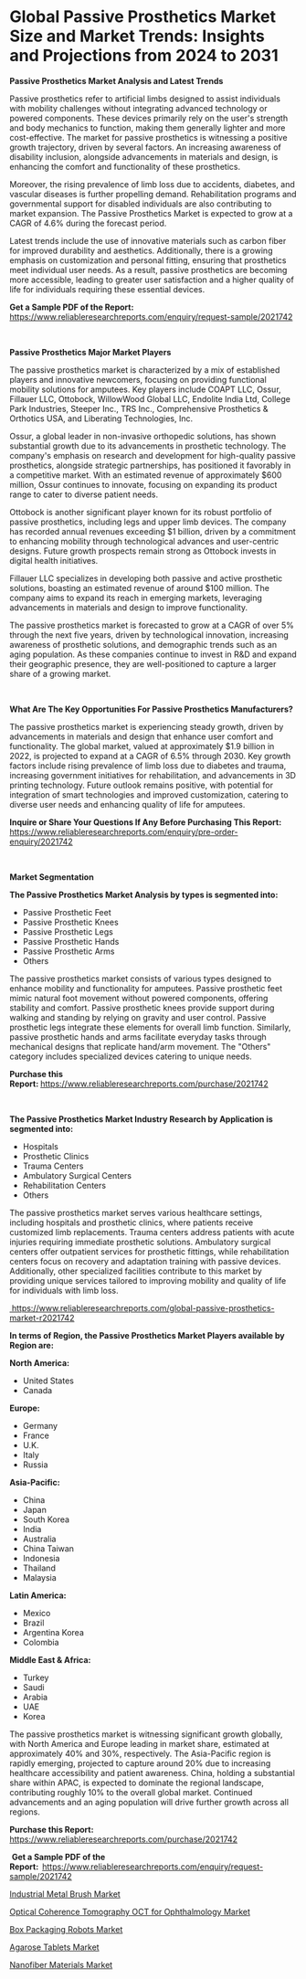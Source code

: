 <p><h1>Global Passive Prosthetics Market Size and Market Trends: Insights and Projections from 2024 to 2031</h1></p><p><strong>Passive Prosthetics Market Analysis and Latest Trends</strong></p>
<p><p>Passive prosthetics refer to artificial limbs designed to assist individuals with mobility challenges without integrating advanced technology or powered components. These devices primarily rely on the user's strength and body mechanics to function, making them generally lighter and more cost-effective. The market for passive prosthetics is witnessing a positive growth trajectory, driven by several factors. An increasing awareness of disability inclusion, alongside advancements in materials and design, is enhancing the comfort and functionality of these prosthetics. </p><p>Moreover, the rising prevalence of limb loss due to accidents, diabetes, and vascular diseases is further propelling demand. Rehabilitation programs and governmental support for disabled individuals are also contributing to market expansion. The Passive Prosthetics Market is expected to grow at a CAGR of 4.6% during the forecast period. </p><p>Latest trends include the use of innovative materials such as carbon fiber for improved durability and aesthetics. Additionally, there is a growing emphasis on customization and personal fitting, ensuring that prosthetics meet individual user needs. As a result, passive prosthetics are becoming more accessible, leading to greater user satisfaction and a higher quality of life for individuals requiring these essential devices.</p></p>
<p><strong>Get a Sample PDF of the Report:&nbsp;</strong> <a href="https://www.reliableresearchreports.com/enquiry/request-sample/2021742?utm_campaign=38&utm_medium=2&utm_source=Github&utm_content=ia&utm_term=28102024&utm_id=passive-prosthetics">https://www.reliableresearchreports.com/enquiry/request-sample/2021742</a></p>
<p>&nbsp;</p>
<p><strong>Passive Prosthetics Major Market Players</strong></p>
<p><p>The passive prosthetics market is characterized by a mix of established players and innovative newcomers, focusing on providing functional mobility solutions for amputees. Key players include COAPT LLC, Ossur, Fillauer LLC, Ottobock, WillowWood Global LLC, Endolite India Ltd, College Park Industries, Steeper Inc., TRS Inc., Comprehensive Prosthetics & Orthotics USA, and Liberating Technologies, Inc.</p><p>Ossur, a global leader in non-invasive orthopedic solutions, has shown substantial growth due to its advancements in prosthetic technology. The company's emphasis on research and development for high-quality passive prosthetics, alongside strategic partnerships, has positioned it favorably in a competitive market. With an estimated revenue of approximately $600 million, Ossur continues to innovate, focusing on expanding its product range to cater to diverse patient needs.</p><p>Ottobock is another significant player known for its robust portfolio of passive prosthetics, including legs and upper limb devices. The company has recorded annual revenues exceeding $1 billion, driven by a commitment to enhancing mobility through technological advances and user-centric designs. Future growth prospects remain strong as Ottobock invests in digital health initiatives.</p><p>Fillauer LLC specializes in developing both passive and active prosthetic solutions, boasting an estimated revenue of around $100 million. The company aims to expand its reach in emerging markets, leveraging advancements in materials and design to improve functionality.</p><p>The passive prosthetics market is forecasted to grow at a CAGR of over 5% through the next five years, driven by technological innovation, increasing awareness of prosthetic solutions, and demographic trends such as an aging population. As these companies continue to invest in R&D and expand their geographic presence, they are well-positioned to capture a larger share of a growing market.</p></p>
<p>&nbsp;</p>
<p><strong>What Are The Key Opportunities For Passive Prosthetics Manufacturers?</strong></p>
<p><p>The passive prosthetics market is experiencing steady growth, driven by advancements in materials and design that enhance user comfort and functionality. The global market, valued at approximately $1.9 billion in 2022, is projected to expand at a CAGR of 6.5% through 2030. Key growth factors include rising prevalence of limb loss due to diabetes and trauma, increasing government initiatives for rehabilitation, and advancements in 3D printing technology. Future outlook remains positive, with potential for integration of smart technologies and improved customization, catering to diverse user needs and enhancing quality of life for amputees.</p></p>
<p><strong>Inquire or Share Your Questions If Any Before Purchasing This Report:</strong> <a href="https://www.reliableresearchreports.com/enquiry/pre-order-enquiry/2021742?utm_campaign=38&utm_medium=2&utm_source=Github&utm_content=ia&utm_term=28102024&utm_id=passive-prosthetics">https://www.reliableresearchreports.com/enquiry/pre-order-enquiry/2021742</a></p>
<p>&nbsp;</p>
<p><strong>Market Segmentation</strong></p>
<p><strong>The Passive Prosthetics Market Analysis by types is segmented into:</strong></p>
<p><ul><li>Passive Prosthetic Feet</li><li>Passive Prosthetic Knees</li><li>Passive Prosthetic Legs</li><li>Passive Prosthetic Hands</li><li>Passive Prosthetic Arms</li><li>Others</li></ul></p>
<p><p>The passive prosthetics market consists of various types designed to enhance mobility and functionality for amputees. Passive prosthetic feet mimic natural foot movement without powered components, offering stability and comfort. Passive prosthetic knees provide support during walking and standing by relying on gravity and user control. Passive prosthetic legs integrate these elements for overall limb function. Similarly, passive prosthetic hands and arms facilitate everyday tasks through mechanical designs that replicate hand/arm movement. The "Others" category includes specialized devices catering to unique needs.</p></p>
<p><strong>Purchase this Report:&nbsp;</strong><a href="https://www.reliableresearchreports.com/purchase/2021742?utm_campaign=38&utm_medium=2&utm_source=Github&utm_content=ia&utm_term=28102024&utm_id=passive-prosthetics">https://www.reliableresearchreports.com/purchase/2021742</a></p>
<p>&nbsp;</p>
<p><strong>The Passive Prosthetics Market Industry Research by Application is segmented into:</strong></p>
<p><ul><li>Hospitals</li><li>Prosthetic Clinics</li><li>Trauma Centers</li><li>Ambulatory Surgical Centers</li><li>Rehabilitation Centers</li><li>Others</li></ul></p>
<p><p>The passive prosthetics market serves various healthcare settings, including hospitals and prosthetic clinics, where patients receive customized limb replacements. Trauma centers address patients with acute injuries requiring immediate prosthetic solutions. Ambulatory surgical centers offer outpatient services for prosthetic fittings, while rehabilitation centers focus on recovery and adaptation training with passive devices. Additionally, other specialized facilities contribute to this market by providing unique services tailored to improving mobility and quality of life for individuals with limb loss.</p></p>
<p><a href="https://www.reliableresearchreports.com/global-passive-prosthetics-market-r2021742?utm_campaign=38&utm_medium=2&utm_source=Github&utm_content=ia&utm_term=28102024&utm_id=passive-prosthetics">&nbsp;https://www.reliableresearchreports.com/global-passive-prosthetics-market-r2021742</a></p>
<p><strong>In terms of Region, the Passive Prosthetics Market Players available by Region are:</strong></p>
<p>
    <p> <strong> North America: </strong>
        <ul>
            <li>United States</li>
            <li>Canada</li>
        </ul>
        </p> 
    <p> <strong> Europe: </strong>
        <ul>
            <li>Germany</li>
            <li>France</li>
            <li>U.K.</li>
            <li>Italy</li>
            <li>Russia</li>
        </ul>
        </p> 
    <p> <strong> Asia-Pacific: </strong>
        <ul>
            <li>China</li>
            <li>Japan</li>
            <li>South Korea</li>
            <li>India</li>
            <li>Australia</li>
            <li>China Taiwan</li>
            <li>Indonesia</li>
            <li>Thailand</li>
            <li>Malaysia</li>
        </ul>
        </p> 
    <p> <strong> Latin America: </strong>
        <ul>
            <li>Mexico</li>
            <li>Brazil</li>
            <li>Argentina Korea</li>
            <li>Colombia</li>
        </ul>
        </p> 
    <p> <strong> Middle East & Africa: </strong>
        <ul>
            <li>Turkey</li>
            <li>Saudi</li>
            <li>Arabia</li>
            <li>UAE</li>
            <li>Korea</li>
        </ul>
    </p>
    </p>
<p><p>The passive prosthetics market is witnessing significant growth globally, with North America and Europe leading in market share, estimated at approximately 40% and 30%, respectively. The Asia-Pacific region is rapidly emerging, projected to capture around 20% due to increasing healthcare accessibility and patient awareness. China, holding a substantial share within APAC, is expected to dominate the regional landscape, contributing roughly 10% to the overall global market. Continued advancements and an aging population will drive further growth across all regions.</p></p>
<p><strong>Purchase this Report: </strong><a href="https://www.reliableresearchreports.com/purchase/2021742?utm_campaign=38&utm_medium=2&utm_source=Github&utm_content=ia&utm_term=28102024&utm_id=passive-prosthetics">https://www.reliableresearchreports.com/purchase/2021742</a></p>
<p>&nbsp;<strong>Get a Sample PDF of the Report:&nbsp;&nbsp;</strong><a href="https://www.reliableresearchreports.com/enquiry/request-sample/2021742?utm_campaign=38&utm_medium=2&utm_source=Github&utm_content=ia&utm_term=28102024&utm_id=passive-prosthetics">https://www.reliableresearchreports.com/enquiry/request-sample/2021742</a></p>
<p><strong></strong></p>
<p><p><a href="https://issuu.com/reportprime-2/docs/industrial-metal-brush-market-size-_29c7cb2acbadb7?utm_campaign=38&utm_medium=2&utm_source=Github&utm_content=ia&utm_term=28102024&utm_id=passive-prosthetics">Industrial Metal Brush Market</a></p><p><a href="https://github.com/MegiMusaj575/Market-Research-Report-List-1/blob/main/optical-coherence-tomography-oct-for-ophthalmology-market.md?utm_campaign=38&utm_medium=2&utm_source=Github&utm_content=ia&utm_term=28102024&utm_id=passive-prosthetics">Optical Coherence Tomography OCT for Ophthalmology Market</a></p><p><a href="https://issuu.com/reportprime-2/docs/box-packaging-robots-market-size-20_2997479961c949?utm_campaign=38&utm_medium=2&utm_source=Github&utm_content=ia&utm_term=28102024&utm_id=passive-prosthetics">Box Packaging Robots Market</a></p><p><a href="https://www.linkedin.com/pulse/agarose-tablets-market-size-growth-industry-analysis-segmentation-xk9ue?utm_campaign=38&utm_medium=2&utm_source=Github&utm_content=ia&utm_term=28102024&utm_id=passive-prosthetics">Agarose Tablets Market</a></p><p><a href="https://www.linkedin.com/pulse/global-nanofiber-materials-market-landscape-future-trends-strategic-wfgoe?utm_campaign=38&utm_medium=2&utm_source=Github&utm_content=ia&utm_term=28102024&utm_id=passive-prosthetics">Nanofiber Materials Market</a></p></p>